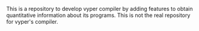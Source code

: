 This is a repository to develop vyper compiler by adding features to obtain quantitative information about its programs. This is not the real repository for vyper's compiler.

